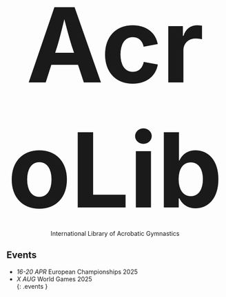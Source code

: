 # AcroLib

International Library of Acrobatic Gymnastics

<!--
![acrolib-splash](assets/Reading-Acrobats-Refined-Colorised.png)
{: .invert }-->

## Events

* *16-20 APR* European Championships 2025
* *X AUG* World Games 2025  
{: .events }

<style>
  h1 {
    font-size: 25vw;
    text-align: center;
    padding-bottom: 0;
    padding-top: 0;
    margin: 0;
    margin-bottom: -20px;
  }

  p {
    text-align: center;
  }

  .up {
    display: none;
  }

  .events {
    background: var(--highlight);
    color: black;
    list-style: none;
    padding: 20px;
    margin: 0 -10px;
  }
    .events ul {
      list-style: none;
      padding: 10px;
      margin: 0 -10px;
    }
    .events li {
      border: 1px solid;
      text-transform: uppercase;
      height: 60px;
      display: flex;
      align-items: center;
      margin-bottom: -1px;
    }
    .events em {
      font-style: normal;
      border-right: 1px solid;
      padding-right: 20px;
      height: 100%;
      margin-right: 20px;
      width: 100px;
    }

  main {
    padding-bottom: 0;
  }

  footer {
    display: none;
  }
</style>
